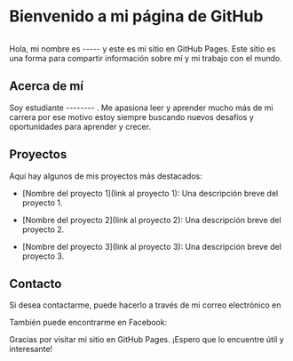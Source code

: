 # Bienvenido a mi página de GitHub
![]()

Hola, mi nombre es ----- y este es mi sitio en GitHub Pages. Este sitio es una forma para compartir información sobre mí y mi trabajo con el mundo.

## Acerca de mí
Soy estudiante -------- . Me apasiona leer y aprender mucho más de mi carrera por ese motivo estoy siempre buscando nuevos desafíos y oportunidades para aprender y crecer.

## Proyectos
Aquí hay algunos de mis proyectos más destacados:

- [Nombre del proyecto 1](link al proyecto 1): Una descripción breve del proyecto 1.

- [Nombre del proyecto 2](link al proyecto 2): Una descripción breve del proyecto 2.

- [Nombre del proyecto 3](link al proyecto 3): Una descripción breve del proyecto 3.

## Contacto
Si desea contactarme, puede hacerlo a través de mi correo electrónico en 

También puede encontrarme en Facebook: 

Gracias por visitar mi sitio en GitHub Pages. ¡Espero que lo encuentre útil y interesante!

